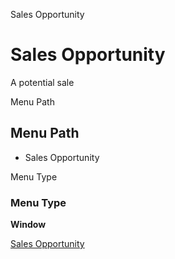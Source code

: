 
Sales Opportunity
# Sales Opportunity


A potential sale

Menu Path
## Menu Path



- Sales Opportunity

Menu Type
### Menu Type

**Window**


[Sales Opportunity](../../functional-guide/window/window-sales-opportunity.md)